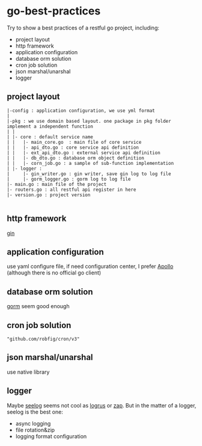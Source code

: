 # go-best-practices

Try to show a best practices of a restful go project, including:
- project layout
- http framework
- application configuration
- database orm solution
- cron job solution
- json marshal/unarshal
- logger

## project layout
```
|-config : application configuration, we use yml format
|
|-pkg : we use domain based layout. one package in pkg folder implement a independent function
| |
| |- core : default service name
| |   |- main_core.go  : main file of core service
| |   |- api_dto.go : core service api definition
| |   |- ext_api_dto.go : external service api definition
| |   |- db_dto.go : database orm object definition
| |   |- corn_job.go : a sample of sub-function implementation
| |- logger :
|     |- gin_writer.go : gin writer, save gin log to log file
|     |- gorm_logger.go : gorm log to log file
|- main.go : main file of the project
|- routers.go : all restful api register in here
|- version.go : project version
 
```

## http framework

[gin](https://github.com/gin-gonic/gin)

## application configuration

use yaml configure file, if need configuration center, I prefer [Apollo](https://github.com/ctripcorp/apollo) (although there is no official go client)

## database orm solution

[gorm](https://github.com/jinzhu/gorm) seem good enough

## cron job solution

```
"github.com/robfig/cron/v3"
```

## json marshal/unarshal

use native library

## logger

Maybe [seelog](https://github.com/cihub/seelog) seems not cool as [logrus](https://github.com/sirupsen/logrus) or [zap](https://github.com/uber-go/zap). But in the matter of a logger, seelog is the best one:

- async logging
- file rotation&zip
- logging format configuration
